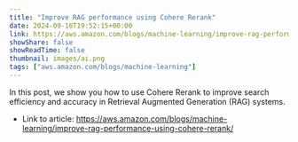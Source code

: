 ```yaml
---
title: "Improve RAG performance using Cohere Rerank"
date: 2024-09-16T19:52:15+00:00
link: https://aws.amazon.com/blogs/machine-learning/improve-rag-performance-using-cohere-rerank/
showShare: false
showReadTime: false
thumbnail: images/ai.png
tags: ["aws.amazon.com/blogs/machine-learning"]
---
```

In this post, we show you how to use Cohere Rerank to improve search efficiency and accuracy in Retrieval Augmented Generation (RAG) systems.

- Link to article: https://aws.amazon.com/blogs/machine-learning/improve-rag-performance-using-cohere-rerank/